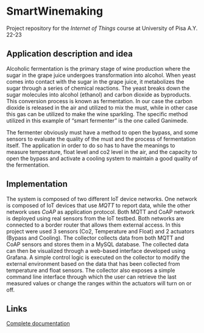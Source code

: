 # SmartWinemaking
Project repository for the *Internet of Things* course at University of Pisa A.Y. 22-23

## Application description and idea
Alcoholic fermentation is the primary stage of wine production where the sugar in the grape juice 
undergoes transformation into alcohol. When yeast comes into contact with the sugar in the grape 
juice, it metabolizes the sugar through a series of chemical reactions. The yeast breaks down the 
sugar molecules into alcohol (ethanol) and carbon dioxide as byproducts. This conversion process 
is known as fermentation.
In our case the carbon dioxide is released in the air and utilized to mix the must, while in other 
case this gas can be utilized to make the wine sparkling.
The specific method utilized in this example of “smart fermenter” is the one called Ganimede.

The fermenter obviously must have a method to open the bypass, and some sensors to evaluate 
the quality of the must and the process of fermentation itself. The application in order to do so 
has to have the meanings to measure temperature, float level and co2 level in the air, and the 
capacity to open the bypass and activate a cooling system to maintain a good quality of the 
fermentation. 

## Implementation
The system is composed of two different IoT device networks. One network is composed of IoT 
devices that use *MQTT* to report data, while the other network uses *CoAP* as application protocol. 
Both MQTT and CoAP network is deployed using real sensors from the IoT testbed. Both networks 
are connected to a border router that allows them external access.
In this project were used 3 sensors (Co2, Temperature and Float) and 2 actuators (Bypass and
Cooling).
The collector collects data from both MQTT and CoAP sensors and stores them in a MySQL 
database. The collected data can then be visualized through a web-based interface developed 
using Grafana.
A simple control logic is executed on the collector to modify the external environment based on 
the data that has been collected from temperature and float sensors. The collector also exposes a 
simple command line interface through which the user can retrieve the last measured values or 
change the ranges within the actuators will turn on or off.

## Links
[Complete documentation](https://github.com/Plaza99/SmartWinemaking/blob/main/SmartWinemaking%20-%20documentation.pdf)

